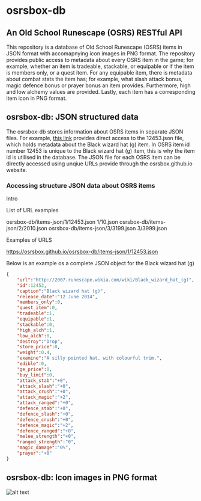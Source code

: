 # osrsbox-db
## An Old School Runescape (OSRS) RESTful API

This repository is a database of Old School Runescape (OSRS) items in JSON format with accomapnying icon images in PNG format. The repository provides public access to metadata about every OSRS item in the game; for example, whether an item is tradeable, stackable, or equipable or if the item is members only, or a quest item. For any equipable item, there is metadata about combat stats the item has; for example, what slash attack bonus, magic defence bonus or prayer bonus an item provides. Furthermore, high and low alchemy values are provided. Lastly, each item has a corresponding item icon in PNG format. 

## osrsbox-db: JSON structured data

The osrsbox-db stores information about OSRS items in separate JSON files. For example, [this link](https://osrsbox.github.io/osrsbox-db/items-json/1/12453.json "osrsbox.github.io/osrsbox-db/items-json/1/12453.json") provides direct access to the 12453.json file, which holds metadata about the Black wizard hat (g) item. In OSRS item id number 12453 is unique to the Black wizard hat (g) item, this is why the item id is utilised in the database. The JSON file for each OSRS item can be directly accessed using unqiue URLs provide through the osrsbox.github.io website. 

### Accessing structure JSON data about OSRS items

Intro

List of URL examples

osrsbox-db/items-json/1/12453.json
                      1/10.json
osrsbox-db/items-json/2/2010.json
osrsbox-db/items-json/3/3199.json
                      3/3999.json

Examples of URLS

<https://osrsbox.github.io/osrsbox-db/items-json/1/12453.json>

Below is an example os a complete JSON object for the Black wizard hat (g)

```json
{
    "url":"http://2007.runescape.wikia.com/wiki/Black_wizard_hat_(g)",
    "id":12453,
    "caption":"Black wizard hat (g)",
    "release_date":"12 June 2014",
    "members_only":0,
    "quest_item":0,
    "tradeable":1,
    "equipable":1,
    "stackable":0,
    "high_alch":1,
    "low_alch":0,
    "destroy":"Drop",
    "store_price":0,
    "weight":0.4,
    "examine":"A silly pointed hat, with colourful trim.",
    "edible":0,
    "ge_price":0,
    "buy_limit":0,
    "attack_stab":"+0",
    "attack_slash":"+0",
    "attack_crush":"+0",
    "attack_magic":"+2",
    "attack_ranged":"+0",
    "defence_stab":"+0",
    "defence_slash":"+0",
    "defence_crush":"+0",
    "defence_magic":"+2",
    "defence_ranged":"+0",
    "melee_strength":"+0",
    "ranged_strength":"0",
    "magic_damage":"0%",
    "prayer":"+0"
}
```

## osrsbox-db: Icon images in PNG format

![alt text](https://osrsbox.github.io/osrsbox-db/items-icons/1/12453.png "Black wizard hat (g)")
